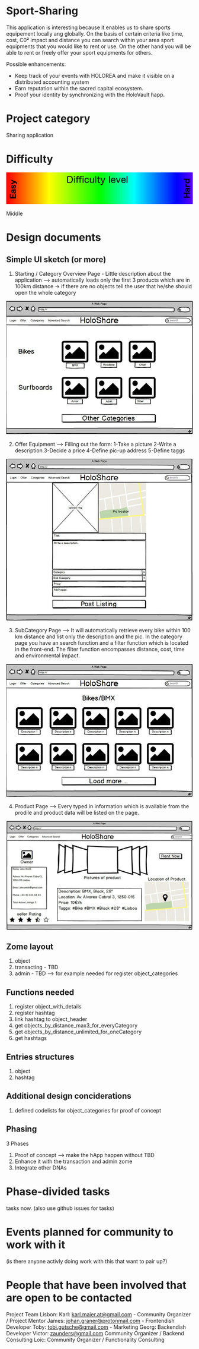 # Sport-Sharing
This application is interesting because it enables us to share sports equipement locally ang globally. On the basis of certain criteria like time, cost, C0² impact and distance you can search within your area sport equipments that you would like to rent or use. On the other hand you will be able to rent or freely offer your sport equipments for others.

Possible enhancements:
- Keep track of your events with HOLOREA and make it visible on a distributed accounting system
- Earn reputation within the sacred capital ecosystem. 
- Proof your identity by synchronizing with the HoloVault happ. 

# Project category
Sharing application

# Difficulty
![difficulty](https://raw.githubusercontent.com/holochain-community-resources/Open-Source-Learning-Projects/master/difficulty.png)

Middle

# Design documents

##  Simple UI sketch (or more)
1) Starting / Category Overview Page - Little description about the application --> automatically loads only the first 3 products which are in 100km distance -> if there are no objects tell the user that he/she should open the whole category 

![difficulty](https://github.com/p2b-hub/Sport-Sharing/blob/master/Category%20Overview%20Page.jpg)

2) Offer Equipment --> Filling out the form: 1-Take a picture 2-Write a description 3-Decide a price 4-Define pic-up address 5-Define taggs 

![difficulty](https://github.com/p2b-hub/Sport-Sharing/blob/master/CreateObject.jpg)

3) SubCategory Page --> It will automatically retrieve every bike within 100 km distance and list only the description and the pic. In the category page you have an search function and a filter function which is located in the front-end. The filter function encompasses distance, cost, time and environmental impact. 

![difficulty](https://github.com/p2b-hub/Sport-Sharing/blob/master/SubCategory%20Page.jpg)

4) Product Page --> Every typed in information which is available from the prodile and product data will be listed on the page. 

![difficulty](https://github.com/p2b-hub/Sport-Sharing/blob/master/SportEquipment%20Page.jpg)

## Zome layout
1) object
2) transacting - TBD
3) admin - TBD --> for example needed for register object_categories

## Functions needed
1) register object_with_details
2) register hashtag
3) link hashtag to object_header
4) get objects_by_distance_max3_for_everyCategory
5) get objects_by_distance_unlimited_for_oneCategory
6) get hashtags

## Entries structures
1) object 
2) hashtag

## Additional design conciderations
1) defined codelists for object_categories for proof of concept

## Phasing
3 Phases 
1) Proof of concept --> make the hApp happen without TBD
2) Enhance it with the transaction and admin zome
3) Integrate other DNAs 

# Phase-divided tasks
tasks now. (also use github issues for tasks)

# Events planned for community to work with it
(is there anyone activly doing work with this that want to pair up?)

# People that have been involved that are open to be contacted
Project Team Lisbon:
    Karl: karl.maier.at@gmail.com - Community Organizer / Project Mentor
    James: johan.graner@protonmail.com - Frontendish Developer
    Toby: tobi.gutsche@gmail.com - Marketing
    Georg: Backendish Developer
    Victor: zaunders@gmail.com Community Organizer / Backend Consulting
    Loic: Community Organizer / Functionality Consulting



